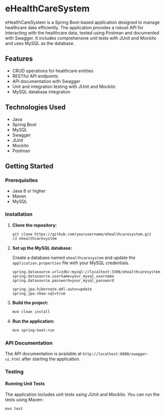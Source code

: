 # eHealthCareSystem

eHealthCareSystem is a Spring Boot-based application designed to manage healthcare data efficiently. The application provides a robust API for interacting with the healthcare data, tested using Postman and documented with Swagger. It includes comprehensive unit tests with JUnit and Mockito and uses MySQL as the database.

## Features

- CRUD operations for healthcare entities
- RESTful API endpoints
- API documentation with Swagger
- Unit and integration testing with JUnit and Mockito
- MySQL database integration

## Technologies Used

- Java
- Spring Boot
- MySQL
- Swagger
- JUnit
- Mockito
- Postman

## Getting Started

### Prerequisites

- Java 8 or higher
- Maven
- MySQL

### Installation

1. **Clone the repository:**

    ```bash
    git clone https://github.com/yourusername/ehealthcaresystem.git
    cd ehealthcaresystem
    ```

2. **Set up the MySQL database:**

    Create a database named `ehealthcaresystem` and update the `application.properties` file with your MySQL credentials.

    ```properties
    spring.datasource.url=jdbc:mysql://localhost:3306/ehealthcaresystem
    spring.datasource.username=your_mysql_username
    spring.datasource.password=your_mysql_password

    spring.jpa.hibernate.ddl-auto=update
    spring.jpa.show-sql=true
    ```

3. **Build the project:**

    ```bash
    mvn clean install
    ```

4. **Run the application:**

    ```bash
    mvn spring-boot:run
    ```

### API Documentation

The API documentation is available at `http://localhost:8080/swagger-ui.html` after starting the application.

### Testing

#### Running Unit Tests

The application includes unit tests using JUnit and Mockito. You can run the tests using Maven:

```bash
mvn test


